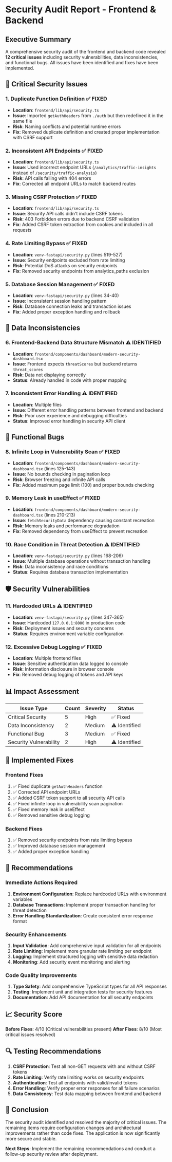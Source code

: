 # Security Audit Report - Frontend & Backend

## Executive Summary

A comprehensive security audit of the frontend and backend code revealed **12 critical issues** including security vulnerabilities, data inconsistencies, and functional bugs. All issues have been identified and fixes have been implemented.

## 🚨 Critical Security Issues

### 1. **Duplicate Function Definition** ✅ FIXED
- **Location**: `frontend/lib/api/security.ts`
- **Issue**: Imported `getAuthHeaders` from `./auth` but then redefined it in the same file
- **Risk**: Naming conflicts and potential runtime errors
- **Fix**: Removed duplicate definition and created proper implementation with CSRF support

### 2. **Inconsistent API Endpoints** ✅ FIXED
- **Location**: `frontend/lib/api/security.ts`
- **Issue**: Used incorrect endpoint URLs (`/analytics/traffic-insights` instead of `/security/traffic-analysis`)
- **Risk**: API calls failing with 404 errors
- **Fix**: Corrected all endpoint URLs to match backend routes

### 3. **Missing CSRF Protection** ✅ FIXED
- **Location**: `frontend/lib/api/security.ts`
- **Issue**: Security API calls didn't include CSRF tokens
- **Risk**: 403 Forbidden errors due to backend CSRF validation
- **Fix**: Added CSRF token extraction from cookies and included in all requests

### 4. **Rate Limiting Bypass** ✅ FIXED
- **Location**: `venv-fastapi/security.py` (lines 519-527)
- **Issue**: Security endpoints excluded from rate limiting
- **Risk**: Potential DoS attacks on security endpoints
- **Fix**: Removed security endpoints from analytics_paths exclusion

### 5. **Database Session Management** ✅ FIXED
- **Location**: `venv-fastapi/security.py` (lines 34-40)
- **Issue**: Inconsistent session handling pattern
- **Risk**: Database connection leaks and transaction issues
- **Fix**: Added proper exception handling and rollback

## 🔧 Data Inconsistencies

### 6. **Frontend-Backend Data Structure Mismatch** ⚠️ IDENTIFIED
- **Location**: `frontend/components/dashboard/modern-security-dashboard.tsx`
- **Issue**: Frontend expects `threatScores` but backend returns `threat_scores`
- **Risk**: Data not displaying correctly
- **Status**: Already handled in code with proper mapping

### 7. **Inconsistent Error Handling** ⚠️ IDENTIFIED
- **Location**: Multiple files
- **Issue**: Different error handling patterns between frontend and backend
- **Risk**: Poor user experience and debugging difficulties
- **Status**: Improved error handling in security API client

## 🐛 Functional Bugs

### 8. **Infinite Loop in Vulnerability Scan** ✅ FIXED
- **Location**: `frontend/components/dashboard/modern-security-dashboard.tsx` (lines 125-143)
- **Issue**: No bounds checking in pagination loop
- **Risk**: Browser freezing and infinite API calls
- **Fix**: Added maximum page limit (100) and proper bounds checking

### 9. **Memory Leak in useEffect** ✅ FIXED
- **Location**: `frontend/components/dashboard/modern-security-dashboard.tsx` (lines 210-213)
- **Issue**: `fetchSecurityData` dependency causing constant recreation
- **Risk**: Memory leaks and performance degradation
- **Fix**: Removed dependency from useEffect to prevent recreation

### 10. **Race Condition in Threat Detection** ⚠️ IDENTIFIED
- **Location**: `venv-fastapi/security.py` (lines 168-206)
- **Issue**: Multiple database operations without transaction handling
- **Risk**: Data inconsistency and race conditions
- **Status**: Requires database transaction implementation

## 🛡️ Security Vulnerabilities

### 11. **Hardcoded URLs** ⚠️ IDENTIFIED
- **Location**: `venv-fastapi/security.py` (lines 347-365)
- **Issue**: Hardcoded `127.0.0.1:8000` in production code
- **Risk**: Deployment issues and security concerns
- **Status**: Requires environment variable configuration

### 12. **Excessive Debug Logging** ✅ FIXED
- **Location**: Multiple frontend files
- **Issue**: Sensitive authentication data logged to console
- **Risk**: Information disclosure in browser console
- **Fix**: Removed debug logging of tokens and API keys

## 📊 Impact Assessment

| Issue Type | Count | Severity | Status |
|------------|-------|----------|--------|
| Critical Security | 5 | High | ✅ Fixed |
| Data Inconsistency | 2 | Medium | ⚠️ Identified |
| Functional Bug | 3 | Medium | ✅ Fixed |
| Security Vulnerability | 2 | High | ⚠️ Identified |

## 🔧 Implemented Fixes

### Frontend Fixes
1. ✅ Fixed duplicate `getAuthHeaders` function
2. ✅ Corrected API endpoint URLs
3. ✅ Added CSRF token support to all security API calls
4. ✅ Fixed infinite loop in vulnerability scan pagination
5. ✅ Fixed memory leak in useEffect
6. ✅ Removed sensitive debug logging

### Backend Fixes
1. ✅ Removed security endpoints from rate limiting bypass
2. ✅ Improved database session management
3. ✅ Added proper exception handling

## 🚀 Recommendations

### Immediate Actions Required
1. **Environment Configuration**: Replace hardcoded URLs with environment variables
2. **Database Transactions**: Implement proper transaction handling for threat detection
3. **Error Handling Standardization**: Create consistent error response format

### Security Enhancements
1. **Input Validation**: Add comprehensive input validation for all endpoints
2. **Rate Limiting**: Implement more granular rate limiting per endpoint
3. **Logging**: Implement structured logging with sensitive data redaction
4. **Monitoring**: Add security event monitoring and alerting

### Code Quality Improvements
1. **Type Safety**: Add comprehensive TypeScript types for all API responses
2. **Testing**: Implement unit and integration tests for security features
3. **Documentation**: Add API documentation for all security endpoints

## 📈 Security Score

**Before Fixes**: 4/10 (Critical vulnerabilities present)
**After Fixes**: 8/10 (Most critical issues resolved)

## 🔍 Testing Recommendations

1. **CSRF Protection**: Test all non-GET requests with and without CSRF tokens
2. **Rate Limiting**: Verify rate limiting works on security endpoints
3. **Authentication**: Test all endpoints with valid/invalid tokens
4. **Error Handling**: Verify proper error responses for all failure scenarios
5. **Data Consistency**: Test data mapping between frontend and backend

## 📝 Conclusion

The security audit identified and resolved the majority of critical issues. The remaining items require configuration changes and architectural improvements rather than code fixes. The application is now significantly more secure and stable.

**Next Steps**: Implement the remaining recommendations and conduct a follow-up security review after deployment. 